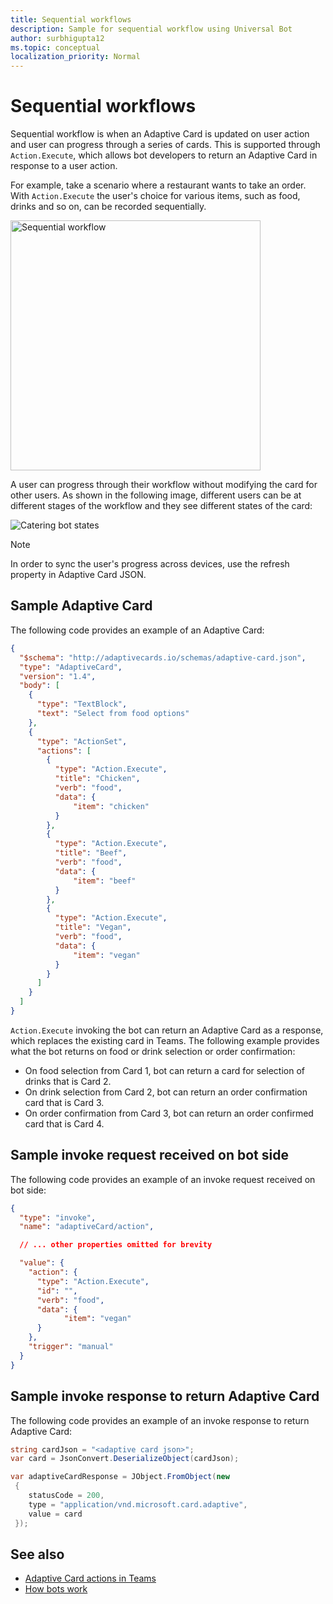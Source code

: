 ```yaml
---
title: Sequential workflows
description: Sample for sequential workflow using Universal Bot
author: surbhigupta12
ms.topic: conceptual
localization_priority: Normal
---
```


# Sequential workflows

Sequential workflow is when an Adaptive Card is updated on user action and user can progress through a series of cards. This is supported through `Action.Execute`, which allows bot developers to return an Adaptive Card in response to a user action.

For example, take a scenario where a restaurant wants to take an order. With `Action.Execute` the user's choice for various items, such as food, drinks and so on, can be recorded sequentially. <br/>

<img src="~/assets/images/bots/sequentialWorkflow.gif" alt="Sequential workflow" width="400"/>

A user can progress through their workflow without modifying the card for other users. As shown in the following image, different users can be at different stages of the workflow and they see different states of the card:

![Catering bot states](~/assets/images/adaptive-cards/universal-bots-catering-bot.png)

> [!NOTE]
> In order to sync the user's progress across devices, use the refresh property in Adaptive Card JSON.

## Sample Adaptive Card

The following code provides an example of an Adaptive Card:

```JSON
{
  "$schema": "http://adaptivecards.io/schemas/adaptive-card.json",
  "type": "AdaptiveCard",
  "version": "1.4",
  "body": [
    {
      "type": "TextBlock",
      "text": "Select from food options"
    },
    { 
      "type": "ActionSet",
      "actions": [
        {
          "type": "Action.Execute",
          "title": "Chicken",
          "verb": "food",
          "data": {
              "item": "chicken"
          }
        },
        {
          "type": "Action.Execute",
          "title": "Beef",
          "verb": "food",
          "data": {
              "item": "beef"
          }
        },
        {
          "type": "Action.Execute",
          "title": "Vegan",
          "verb": "food",
          "data": {
              "item": "vegan"
          }
        }
      ]
    }
  ]
}
```

`Action.Execute` invoking the bot can return an Adaptive Card as a response, which replaces the existing card in Teams.
The following example provides what the bot returns on food or drink selection or order confirmation:

* On food selection from Card 1, bot can return a card for selection of drinks that is Card 2. 
* On drink selection from Card 2, bot can return an order confirmation card that is Card 3.
* On order confirmation from Card 3, bot can return an order confirmed card that is Card 4.

## Sample invoke request received on bot side

The following code provides an example of an invoke request received on bot side:

```JSON
{ 
  "type": "invoke",
  "name": "adaptiveCard/action",

  // ... other properties omitted for brevity

  "value": { 
    "action": { 
      "type": "Action.Execute", 
      "id": "", 
      "verb": "food",
      "data": { 
            "item": "vegan"
      } 
    },
    "trigger": "manual" 
  }
}
```

## Sample invoke response to return Adaptive Card

The following code provides an example of an invoke response to return Adaptive Card:

```C#
string cardJson = "<adaptive card json>";
var card = JsonConvert.DeserializeObject(cardJson);

var adaptiveCardResponse = JObject.FromObject(new
 {
    statusCode = 200,
    type = "application/vnd.microsoft.card.adaptive",
    value = card
 });
```

## See also

* [Adaptive Card actions in Teams](~/task-modules-and-cards/cards/cards-actions.md#adaptive-cards-actions)
* [How bots work](/azure/bot-service/bot-builder-basics?view=azure-bot-service-4.0&preserve-view=true)
